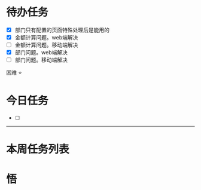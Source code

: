 # 待办任务
- [x] 部门只有配置的页面特殊处理后是能用的
- [x] 金额计算问题。web端解决
- [ ] 金额计算问题。移动端解决
- [x] 部门问题。web端解决
- [ ] 部门问题。移动端解决

困难
⭐

# 今日任务
- [ ] 




------
# 本周任务列表



# 悟
